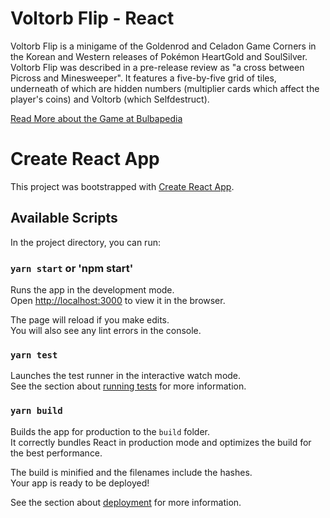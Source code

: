# Voltorb Flip - React

Voltorb Flip is a minigame of the Goldenrod and Celadon Game Corners in the Korean and Western releases of Pokémon HeartGold and SoulSilver. Voltorb Flip was described in a pre-release review as "a cross between Picross and Minesweeper". It features a five-by-five grid of tiles, underneath of which are hidden numbers (multiplier cards which affect the player's coins) and Voltorb (which Selfdestruct).

[Read More about the Game at Bulbapedia](https://bulbapedia.bulbagarden.net/wiki/Voltorb_Flip)


# Create React App

This project was bootstrapped with [Create React App](https://github.com/facebook/create-react-app).

## Available Scripts

In the project directory, you can run:

### `yarn start` or 'npm start'

Runs the app in the development mode.\
Open [http://localhost:3000](http://localhost:3000) to view it in the browser.

The page will reload if you make edits.\
You will also see any lint errors in the console.

### `yarn test`

Launches the test runner in the interactive watch mode.\
See the section about [running tests](https://facebook.github.io/create-react-app/docs/running-tests) for more information.

### `yarn build`

Builds the app for production to the `build` folder.\
It correctly bundles React in production mode and optimizes the build for the best performance.

The build is minified and the filenames include the hashes.\
Your app is ready to be deployed!

See the section about [deployment](https://facebook.github.io/create-react-app/docs/deployment) for more information.
